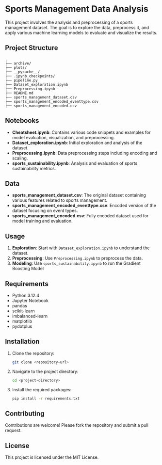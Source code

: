 
# Sports Management Data Analysis

This project involves the analysis and preprocessing of a sports management dataset. The goal is to explore the data, preprocess it, and apply various machine learning models to evaluate and visualize the results.

## Project Structure

```
.
├── archive/
├── plots/
├── __pycache__/
├── .ipynb_checkpoints/
├── pipeline.py
├── Dataset_exploration.ipynb
├── Preprocessing.ipynb
├── README.md
├── sports_management_dataset.csv
├── sports_management_encoded_eventtype.csv
├── sports_management_encoded.csv

```


## Notebooks

- **Cheatsheet.ipynb**: Contains various code snippets and examples for model evaluation, visualization, and preprocessing.
- **Dataset_exploration.ipynb**: Initial exploration and analysis of the dataset.
- **Preprocessing.ipynb**: Data preprocessing steps including encoding and scaling.
- **sports_sustainability.ipynb**: Analysis and evaluation of sports sustainability metrics.

## Data

- **sports_management_dataset.csv**: The original dataset containing various features related to sports management.
- **sports_management_encoded_eventtype.csv**: Encoded version of the dataset focusing on event types.
- **sports_management_encoded.csv**: Fully encoded dataset used for model training and evaluation.

## Usage

1. **Exploration**: Start with `Dataset_exploration.ipynb` to understand the dataset.
2. **Preprocessing**: Use `Preprocessing.ipynb` to preprocess the data.
3. **Modeling**: Use `sports_sustainability.ipynb` to run the Gradient Boosting Model

## Requirements

- Python 3.12.4
- Jupyter Notebook
- pandas
- scikit-learn
- imbalanced-learn
- matplotlib
- pydotplus

## Installation

1. Clone the repository:
   ```sh
   git clone <repository-url>
   ```
2. Navigate to the project directory:
   ```sh
   cd <project-directory>
   ```
3. Install the required packages:
   ```sh
   pip install -r requirements.txt
   ```

## Contributing

Contributions are welcome! Please fork the repository and submit a pull request.

## License

This project is licensed under the MIT License.
```
